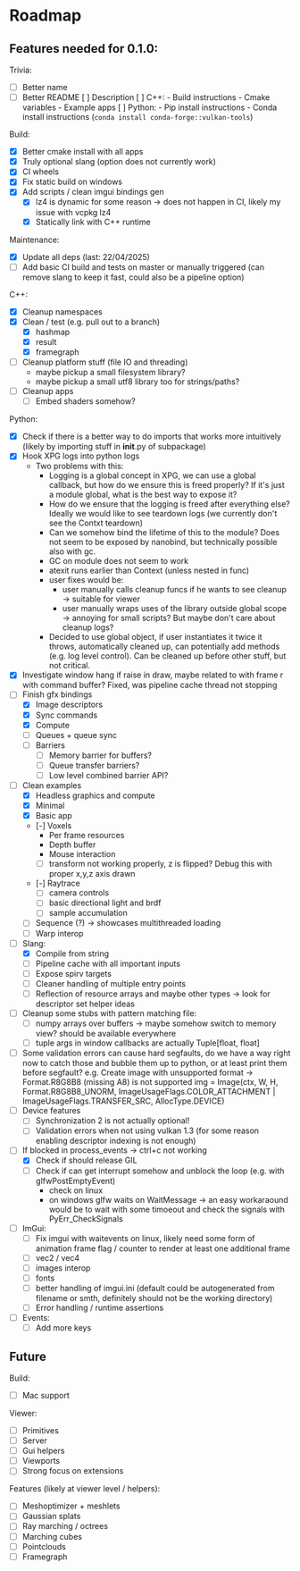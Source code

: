 # Roadmap

## Features needed for 0.1.0:

Trivia:
- [ ] Better name
- [ ] Better README
    [ ] Description
    [ ] C++:
        - Build instructions
        - Cmake variables
        - Example apps
    [ ] Python:
        - Pip install instructions
        - Conda install instructions (`conda install conda-forge::vulkan-tools`)

Build:
- [x] Better cmake install with all apps
- [x] Truly optional slang (option does not currently work)
- [x] CI wheels
- [x] Fix static build on windows
- [x] Add scripts / clean imgui bindings gen
    - [x] lz4 is dynamic for some reason -> does not happen in CI, likely my issue with vcpkg lz4
    - [x] Statically link with C++ runtime

Maintenance:
- [x] Update all deps (last: 22/04/2025)
- [ ] Add basic CI build and tests on master or manually triggered (can remove slang to keep it fast, could also be a pipeline option)

C++:
- [x] Cleanup namespaces
- [x] Clean / test (e.g. pull out to a branch)
    - [x] hashmap
    - [x] result
    - [x] framegraph
- [ ] Cleanup platform stuff (file IO and threading)
    - maybe pickup a small filesystem library?
    - maybe pickup a small utf8 library too for strings/paths?
- [ ] Cleanup apps
    - [ ] Embed shaders somehow?

Python:
- [x] Check if there is a better way to do imports that works more intuitively
      (likely by importing stuff in __init__.py of subpackage)
- [x] Hook XPG logs into python logs
    - Two problems with this:
        - Logging is a global concept in XPG, we can use a global callback, but how do we ensure
          this is freed properly? If it's just a module global, what is the best way to expose it?
        - How do we ensure that the logging is freed after everything else? Ideally we would like
          to see teardown logs (we currently don't see the Contxt teardown)
        - Can we somehow bind the lifetime of this to the module? Does not seem to be exposed by
          nanobind, but technically possible also with gc.
        - GC on module does not seem to work
        - atexit runs earlier than Context (unless nested in func)
        - user fixes would be:
           - user manually calls cleanup funcs if he wants to see cleanup -> suitable for viewer
           - user manually wraps uses of the library outside global scope -> annoying for small scripts?
             But maybe don't care about cleanup logs?
        - Decided to use global object, if user instantiates it twice it throws, automatically cleaned up,
           can potentially add methods (e.g. log level control). Can be cleaned up before other stuff, but not
           critical.
- [x] Investigate window hang if raise in draw, maybe related to with frame r with command buffer? Fixed, was pipeline cache thread not stopping
- [ ] Finish gfx bindings
    - [x] Image descriptors
    - [x] Sync commands
    - [x] Compute
    - [ ] Queues + queue sync
    - [ ] Barriers
        - [ ] Memory barrier for buffers?
        - [ ] Queue transfer barriers?
        - [ ] Low level combined barrier API?
- [ ] Clean examples
    - [x] Headless graphics and compute
    - [x] Minimal
    - [x] Basic app
    - [-] Voxels
        - Per frame resources
        - Depth buffer
        - Mouse interaction
        - [ ] transform not working properly, z is flipped? Debug this with proper x,y,z axis drawn
    - [-] Raytrace
        - [ ] camera controls
        - [ ] basic directional light and brdf
        - [ ] sample accumulation
    - [ ] Sequence (?) -> showcases multithreaded loading
    - [ ] Warp interop
- [ ] Slang:
    - [x] Compile from string
    - [ ] Pipeline cache with all important inputs
    - [ ] Expose spirv targets
    - [ ] Cleaner handling of multiple entry points
    - [ ] Reflection of resource arrays and maybe other types -> look for descriptor set helper ideas
- [ ] Cleanup some stubs with pattern matching file:
    - [ ] numpy arrays over buffers -> maybe somehow switch to memory view? should be available everywhere
    - [ ] tuple args in window callbacks are actually Tuple[float, float]
- [ ] Some validation errors can cause hard segfaults, do we have a way right now
      to catch those and bubble them up to python, or at least print them before segfault?
      e.g. Create image with unsupported format -> Format.R8G8B8 (missing A8) is not supported
        img = Image(ctx, W, H, Format.R8G8B8_UNORM,
                    ImageUsageFlags.COLOR_ATTACHMENT | ImageUsageFlags.TRANSFER_SRC,
                    AllocType.DEVICE)
- [ ] Device features
    - [ ] Synchronization 2 is not actually optional!
    - [ ] Validation errors when not using vulkan 1.3 (for some reason enabling descriptor indexing is not enough)
- [ ] If blocked in process_events -> ctrl+c not working
    - [x] Check if should release GIL
    - [ ] Check if can get interrupt somehow and unblock the loop (e.g. with glfwPostEmptyEvent)
        - check on linux
        - on windows glfw waits on WaitMessage -> an easy workaraound would be to wait with some timoeout
           and check the signals with PyErr_CheckSignals
- [ ] ImGui:
    - [ ] Fix imgui with waitevents on linux, likely need some form of animation frame flag / counter to render at least one additional frame
    - [ ] vec2 / vec4
    - [ ] images interop
    - [ ] fonts
    - [ ] better handling of imgui.ini (default could be autogenerated from filename or smth, definitely should not be the working directory)
    - [ ] Error handling / runtime assertions
- [ ] Events:
    - [ ] Add more keys

## Future

Build:
- [ ] Mac support

Viewer:
- [ ] Primitives
- [ ] Server
- [ ] Gui helpers
- [ ] Viewports
- [ ] Strong focus on extensions

Features (likely at viewer level / helpers):
- [ ] Meshoptimizer + meshlets
- [ ] Gaussian splats
- [ ] Ray marching / octrees
- [ ] Marching cubes
- [ ] Pointclouds
- [ ] Framegraph